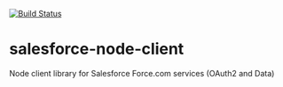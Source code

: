 
[![Build Status](https://travis-ci.org/pozil/salesforce-node-client.svg?branch=master)](https://travis-ci.org/pozil/salesforce-node-client)

# salesforce-node-client
Node client library for Salesforce Force.com services (OAuth2 and Data)
